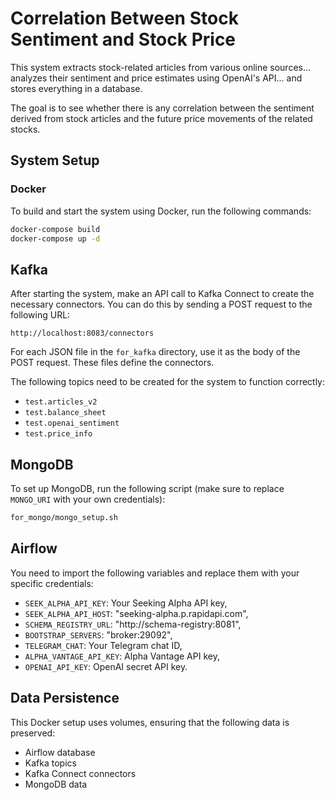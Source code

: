# Correlation Between Stock Sentiment and Stock Price

This system extracts stock-related articles from various online sources... analyzes their sentiment and price estimates using OpenAI's API... and stores everything in a database.

The goal is to see whether there is any correlation between the sentiment derived from stock articles and the future price movements of the related stocks.

## System Setup

### Docker

To build and start the system using Docker, run the following commands:

```bash
docker-compose build
docker-compose up -d
 ```

## Kafka

After starting the system, make an API call to Kafka Connect to create the necessary connectors. You can do this by sending a POST request to the following URL:

 ```
http://localhost:8083/connectors
 ```

For each JSON file in the `for_kafka` directory, use it as the body of the POST request. These files define the connectors.

The following topics need to be created for the system to function correctly: 
- `test.articles_v2`
- `test.balance_sheet`
- `test.openai_sentiment`
- `test.price_info`

## MongoDB

To set up MongoDB, run the following script (make sure to replace `MONGO_URI` with your own credentials):

 ```bash
for_mongo/mongo_setup.sh
 ```

## Airflow

You need to import the following variables and replace them with your specific credentials:

- `SEEK_ALPHA_API_KEY`: Your Seeking Alpha API key,
- `SEEK_ALPHA_API_HOST`: "seeking-alpha.p.rapidapi.com",
- `SCHEMA_REGISTRY_URL`: "http://schema-registry:8081",
- `BOOTSTRAP_SERVERS`: "broker:29092",
- `TELEGRAM_CHAT`: Your Telegram chat ID,
- `ALPHA_VANTAGE_API_KEY`: Alpha Vantage API key,
- `OPENAI_API_KEY`: OpenAI secret API key.

## Data Persistence

This Docker setup uses volumes, ensuring that the following data is preserved:

- Airflow database
- Kafka topics
- Kafka Connect connectors
- MongoDB data

